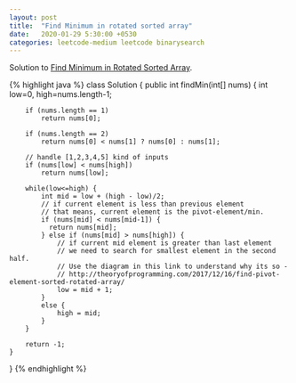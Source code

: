 ```yaml
---
layout: post
title:  "Find Minimum in rotated sorted array"
date:   2020-01-29 5:30:00 +0530
categories: leetcode-medium leetcode binarysearch
---
```


Solution to [Find Minimum in Rotated Sorted Array][leetcode].

{% highlight java %}
class Solution {
    public int findMin(int[] nums) {
        int low=0, high=nums.length-1;
        
        if (nums.length == 1)
            return nums[0];
        
        if (nums.length == 2)
            return nums[0] < nums[1] ? nums[0] : nums[1];
        
        // handle [1,2,3,4,5] kind of inputs
        if (nums[low] < nums[high])
            return nums[low];

        while(low<=high) {
            int mid = low + (high - low)/2;
            // if current element is less than previous element
            // that means, current element is the pivot-element/min.
            if (nums[mid] < nums[mid-1]) {
              return nums[mid];
            } else if (nums[mid] > nums[high]) {
                // if current mid element is greater than last element
                // we need to search for smallest element in the second half.
                // Use the diagram in this link to understand why its so -
                // http://theoryofprogramming.com/2017/12/16/find-pivot-element-sorted-rotated-array/ 
                low = mid + 1;
            } 
            else {
                high = mid;
            }
        }

        return -1;
    }
}
{% endhighlight %}

[leetcode]: https://leetcode.com/problems/find-minimum-in-rotated-sorted-array/
